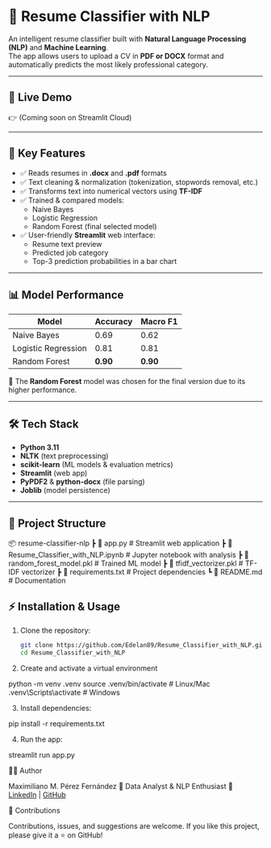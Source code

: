 # 📄 Resume Classifier with NLP  

An intelligent resume classifier built with **Natural Language Processing (NLP)** and **Machine Learning**.  
The app allows users to upload a CV in **PDF or DOCX** format and automatically predicts the most likely professional category.  

---

## 🚀 Live Demo
👉 (Coming soon on Streamlit Cloud)  

---

## 📌 Key Features
- ✅ Reads resumes in **.docx** and **.pdf** formats  
- ✅ Text cleaning & normalization (tokenization, stopwords removal, etc.)  
- ✅ Transforms text into numerical vectors using **TF-IDF**  
- ✅ Trained & compared models:  
  - Naive Bayes  
  - Logistic Regression  
  - Random Forest (final selected model)  
- ✅ User-friendly **Streamlit** web interface:  
  - Resume text preview  
  - Predicted job category  
  - Top-3 prediction probabilities in a bar chart  

---

## 📊 Model Performance

| Model               | Accuracy | Macro F1 |
|----------------------|----------|----------|
| Naive Bayes          | 0.69     | 0.62     |
| Logistic Regression  | 0.81     | 0.81     |
| Random Forest        | **0.90** | **0.90** |

📌 The **Random Forest** model was chosen for the final version due to its higher performance.  

---

## 🛠️ Tech Stack
- **Python 3.11**  
- **NLTK** (text preprocessing)  
- **scikit-learn** (ML models & evaluation metrics)  
- **Streamlit** (web app)  
- **PyPDF2** & **python-docx** (file parsing)  
- **Joblib** (model persistence)  

---

## 📂 Project Structure
📦 resume-classifier-nlp
┣ 📜 app.py # Streamlit web application
┣ 📜 Resume_Classifier_with_NLP.ipynb # Jupyter notebook with analysis
┣ 📜 random_forest_model.pkl # Trained ML model
┣ 📜 tfidf_vectorizer.pkl # TF-IDF vectorizer
┣ 📜 requirements.txt # Project dependencies
┗ 📜 README.md # Documentation

## ⚡ Installation & Usage

1. Clone the repository:
   ```bash
   git clone https://github.com/Edelan89/Resume_Classifier_with_NLP.git
   cd Resume_Classifier_with_NLP

2. Create and activate a virtual environment

python -m venv .venv
source .venv/bin/activate   # Linux/Mac
.venv\Scripts\activate      # Windows

3. Install dependencies:

pip install -r requirements.txt

4. Run the app:

streamlit run app.py

👨‍💻 Author

Maximiliano M. Pérez Fernández
📍 Data Analyst & NLP Enthusiast
🔗 [LinkedIn](https://www.linkedin.com/in/maximiliano-mauricio-perez-fernandez-a24878a4/) | [GitHub](https://github.com/Edelan89)


🌟 Contributions

Contributions, issues, and suggestions are welcome.
If you like this project, please give it a ⭐ on GitHub!